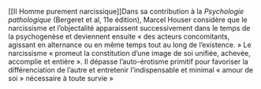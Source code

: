 [[II Homme purement narcissique]]Dans sa contribution à la _Psychologie pathologique_ (Bergeret et al, 11e édition), Marcel Houser considère que le narcissisme et l’objectalité apparaissent successivement dans le temps de la psychogenèse et deviennent ensuite « des acteurs concomitants, agissant en alternance ou en même temps tout au long de l’existence. » Le narcissisme « promeut la constitution d’une image de soi unifiée, achevée, accomplie et entière ». Il dépasse l’auto-érotisme primitif pour favoriser la différenciation de l’autre et entretenir l’indispensable et minimal « amour de soi » nécessaire à toute survie »